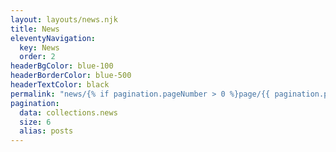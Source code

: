 ```yaml
---
layout: layouts/news.njk
title: News
eleventyNavigation:
  key: News
  order: 2
headerBgColor: blue-100
headerBorderColor: blue-500
headerTextColor: black
permalink: "news/{% if pagination.pageNumber > 0 %}page/{{ pagination.pageNumber + 1 }}/{% endif %}"
pagination:
  data: collections.news
  size: 6
  alias: posts
---
```


